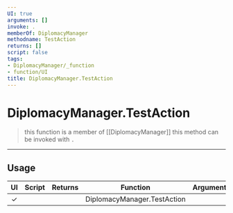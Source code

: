 ```yaml
---
UI: true
arguments: []
invoke: .
memberOf: DiplomacyManager
methodname: TestAction
returns: []
script: false
tags:
- DiplomacyManager/_function
- function/UI
title: DiplomacyManager.TestAction
---
```

# DiplomacyManager.TestAction
> this function is a member of [[DiplomacyManager]]
> this method can be invoked with `.`
-----
## Usage
|  UI | Script | Returns | Function | Arguments |
|:---:|:------:|-------:|:--------:|:---------|
|✓| ||DiplomacyManager.TestAction||
